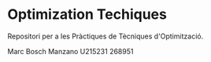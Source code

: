 # Optimization Techiques
Repositori per a les Pràctiques de Tècniques d'Optimització.

Marc Bosch Manzano  U215231  268951
